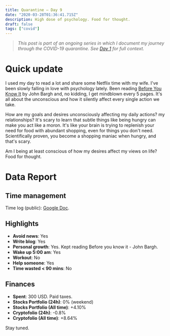 ```yaml
---
title: Quarantine — Day 9
date: "2020-03-28T01:36:41.715Z"
description: High dose of psychology. Food for thought.
draft: false
tags: ["covid"]
---
```


> *This post is part of an ongoing series in which I document my journey through the COVID-19 quarantine. See [Day 1](/quarantine-day-1) for full context.*

<div class="divider"></div>

# Quick update

I used my day to read a lot and share some Netflix time with my wife. I've been slowly falling in love with psychology lately. Been reading [Before You Know It](https://www.amazon.com/-/es/John-Bargh-Ph-D/dp/1501101218) by John Bargh and, no kidding, I get mindblown every 5 pages. It's all about the unconscious and how it silently affect every single action we take.

How are my goals and desires unconsciously affecting my daily actions? my relationships? It's scary to learn that subtle things like being hungry can make you act like a moron. It's like your brain is trying to replenish your need for food with abundant shopping, even for things you don't need. Scientifically proven, you become a shopping maniac when hungry, and that's scary. 

Am I being at least conscious of how my desires affect my views on life? Food for thought.

<div class="divider"></div>

# Data Report

## Time management

Time log (public): [Google Doc](https://docs.google.com/document/d/1h1eGly40sAf9gdJMXhKgoB20zqzsJeECZAJvDkgM8Ik/edit#).

## Highlights

* **Avoid news**: Yes
* **Write blog**: Yes
* **Personal growth**: Yes. Kept reading Before you know it - John Bargh.
* **Wake up 5:00 am**: Yes
* **Workout**: No
* **Help someone**: Yes
* **Time wasted < 90 mins**: No

## Finances

* **Spent**: 300 USD. Paid taxes.
* **Stocks Portfolio (24h)**: 0% (weekend)
* **Stocks Portfolio (All time)**: +4.10%
* **Cryptofolio (24h)**: -0.8%
* **Cryptofolio (All time)**: +8.64%

<div class="divider"></div>

Stay tuned.